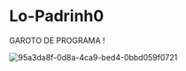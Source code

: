 # Lo-Padrinh0

GAROTO DE PROGRAMA !
 
![95a3da8f-0d8a-4ca9-bed4-0bbd059f0721](https://github.com/Lo-Padrinh0/Lo-Padrinh0/assets/166052100/ccff9ba0-1d5e-475c-bf05-f9c9a9f7e677)
